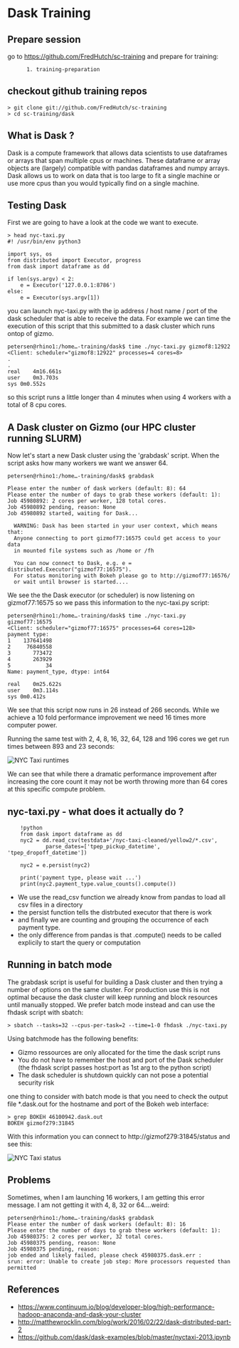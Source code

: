 Dask Training
===

Prepare session 
---

go to https://github.com/FredHutch/sc-training and prepare for training:

          1. training-preparation
           


checkout github training repos
---

```
> git clone git://github.com/FredHutch/sc-training
> cd sc-training/dask
```


What is Dask ?
---

Dask is a compute framework that allows data scientists to use dataframes
or arrays that span multiple cpus or machines. 
These dataframe or array objects are (largely) compatible with pandas 
dataframes and numpy arrays.
Dask allows us to work on data that is too large to fit a single machine 
or use more cpus than you would typically find on a single machine. 


Testing Dask
---

First we are going to have a look at the code we want to execute. 

```
> head nyc-taxi.py
#! /usr/bin/env python3

import sys, os 
from distributed import Executor, progress
from dask import dataframe as dd

if len(sys.argv) < 2:
    e = Executor('127.0.0.1:8786')
else:
    e = Executor(sys.argv[1])
```

you can launch nyc-taxi.py with the ip address / host name / port of the 
dask scheduler that is able to receive the data. For example we can 
time the execution of this script that this submitted to a dask cluster
which runs ontop of gizmo.

```
petersen@rhino1:/home…-training/dask$ time ./nyc-taxi.py gizmof8:12922
<Client: scheduler="gizmof8:12922" processes=4 cores=8>
.
.
real	4m16.661s
user	0m3.703s
sys	0m0.552s

```

so this script runs a little longer than 4 minutes when using 4 workers
with a total of 8 cpu cores.


A Dask cluster on Gizmo (our HPC cluster running SLURM)
---

Now let's start a new Dask cluster using the 'grabdask' script. When the
script asks how many workers we want we answer 64.

```
petersen@rhino1:/home…-training/dask$ grabdask 

Please enter the number of dask workers (default: 8): 64
Please enter the number of days to grab these workers (default: 1): 
Job 45980892: 2 cores per worker, 128 total cores.
Job 45980892 pending, reason: None
Job 45980892 started, waiting for Dask...

  WARNING: Dask has been started in your user context, which means that:
  Anyone connecting to port gizmof77:16575 could get access to your data
  in mounted file systems such as /home or /fh

  You can now connect to Dask, e.g. e = distributed.Executor("gizmof77:16575").
  For status monitoring with Bokeh please go to http://gizmof77:16576/
  or wait until browser is started....

```

We see the the Dask executor (or scheduler) is now listening on 
gizmof77:16575 so we pass this information to the nyc-taxi.py script: 

```
petersen@rhino1:/home…-training/dask$ time ./nyc-taxi.py gizmof77:16575
<Client: scheduler="gizmof77:16575" processes=64 cores=128>
payment type:
1    137641498
2     76840558
3       773472
4       263929
5           34
Name: payment_type, dtype: int64

real	0m25.622s
user	0m3.114s
sys	0m0.412s

```

We see that this script now runs in 26 instead of 266 seconds. While we
achieve a 10 fold performance improvement we need 16 times more 
computer power.

Running the same test with 2, 4, 8, 16, 32, 64, 128 and 196 cores we get 
run times between 893 and 23 seconds:


![NYC Taxi runtimes](img/nyc-taxi-runtimes.png)

We can see that while there a dramatic performance improvement after increasing 
the core count it may not be worth throwing more than 64 cores at this 
specific compute problem.


nyc-taxi.py - what does it actually do ?
--- 

```
    !python
    from dask import dataframe as dd
    nyc2 = dd.read_csv(testdata+'/nyc-taxi-cleaned/yellow2/*.csv',
            parse_dates=['tpep_pickup_datetime', 'tpep_dropoff_datetime'])

    nyc2 = e.persist(nyc2)

    print('payment type, please wait ...')
    print(nyc2.payment_type.value_counts().compute())
```

- We use the read_csv function we already know from pandas to load all
  csv files in a directory 
- the persist function tells the distrbuted executor that there is work
- and finally we are counting and grouping the occurrence of each payment
  type.
- the only difference from pandas is that .compute() needs to be called
  explicily to start the query or computation



Running in batch mode
---

The grabdask script is useful for building a Dask cluster and then 
trying a number of options on the same cluster. For production use 
this is not optimal because the dask cluster will keep running and block 
resources until manually stopped. We prefer batch mode instead and can 
use the fhdask script with sbatch:

```
> sbatch --tasks=32 --cpus-per-task=2 --time=1-0 fhdask ./nyc-taxi.py

```

Using batchmode has the following benefits:

- Gizmo ressources are only allocated for the time the dask script runs
- You do not have to remember the host and port of the Dask scheduler
  (the fhdask script passes host:port as 1st arg to the python script)
- The dask scheduler is shutdown quickly can not pose a potential security risk

one thing to consider with batch mode is that you need to check the output 
file *.dask.out for the hostname and port of the Bokeh web interface:

```
> grep BOKEH 46100942.dask.out 
BOKEH gizmof279:31845

```

With this information you can connect to http://gizmof279:31845/status
and see this:

![NYC Taxi status](img/nyc-taxi-bokeh.png)


Problems
---

Sometimes, when I am launching 16 workers, I am getting this error message. I am not
getting it with 4, 8, 32 or 64....weird:

```
petersen@rhino1:/home…-training/dask$ grabdask 
Please enter the number of dask workers (default: 8): 16
Please enter the number of days to grab these workers (default: 1): 
Job 45980375: 2 cores per worker, 32 total cores.
Job 45980375 pending, reason: None
Job 45980375 pending, reason: 
job ended and likely failed, please check 45980375.dask.err :
srun: error: Unable to create job step: More processors requested than permitted

```

References
---

- https://www.continuum.io/blog/developer-blog/high-performance-hadoop-anaconda-and-dask-your-cluster
- http://matthewrocklin.com/blog/work/2016/02/22/dask-distributed-part-2
- https://github.com/dask/dask-examples/blob/master/nyctaxi-2013.ipynb

